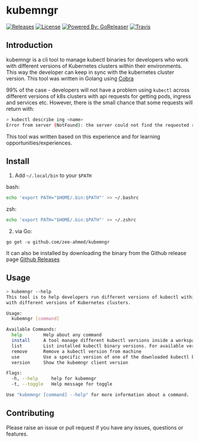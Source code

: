 # kubemngr

[![Releases](https://img.shields.io/github/release/zee-ahmed/kubemngr.svg?style=flat-square)](https://github.com/zee-ahmed/kubemngr/releases/latest) [![License](https://img.shields.io/badge/License-Apache%202.0-blue.svg)](/LICENSE) <!-- [![SayThanks.io]()] --> [![Powered By: GoReleaser](https://img.shields.io/badge/powered%20by-goreleaser-green.svg?style=flat-square)](https://github.com/goreleaser) [![Travis](https://img.shields.io/travis/zee-ahmed/kubemngr/master.svg?style=flat-square)](https://travis-ci.org/zee-ahmed/kubemngr)

## Introduction

kubemngr is a cli tool to manage kubectl binaries for developers who work with different versions of Kubernetes clusters within their environments. This way the developer can keep in sync with the kubernetes cluster version. This tool was written in Golang using [Cobra](https://github.com/spf13/cobra)

99% of the case - developers will not have a problem using `kubectl` across different versions of k8s clusters with api requests for getting pods, ingress and services etc. However, there is the small chance that some requests will return with:

```bash
> kubectl describe ing <name>
Error from server (NotFound): the server could not find the requested resource
```

This tool was written based on this experience and for learning opportunities/experiences.

## Install

1. Add `~/.local/bin` to your `$PATH`

bash:

```bash
echo 'export PATH="$HOME/.bin:$PATH"' >> ~/.bashrc
```

zsh:

```bash
echo 'export PATH="$HOME/.bin:$PATH"' >> ~/.zshrc
```

2. via Go:
```
go get -u github.com/zee-ahmed/kubemngr
```
It can also be installed by downloading the binary from the Github release page [Github Releases](https://github.com/zee-ahmed/kubemngr/releases)

## Usage
```bash
> kubemngr --help
This tool is to help developers run different versions of kubectl within their workspace and to support working
with different versions of Kubernetes clusters.

Usage:
  kubemngr [command]

Available Commands:
  help        Help about any command
  install     A tool manage different kubectl versions inside a workspace.
  list        List installed kubectl binary versions. For available versions, see --remote
  remove      Remove a kubectl version from machine
  use         Use a specific version of one of the downloaded kubectl binaries
  version     Show the kubemngr client version

Flags:
  -h, --help     help for kubemngr
  -t, --toggle   Help message for toggle

Use "kubemngr [command] --help" for more information about a command.
```

## Contributing

Please raise an issue or pull request if you have any issues, questions or features.
